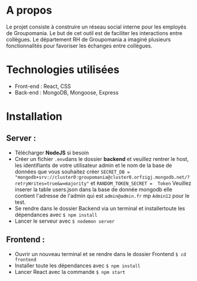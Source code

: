 
# A propos

Le projet consiste à construire un réseau social interne pour les employés de Groupomania. Le but de cet outil est de faciliter les interactions entre collègues. Le département RH de Groupomania a imaginé plusieurs fonctionnalités pour favoriser les échanges entre collègues.

# Technologies utilisées

* Front-end : React, CSS
* Back-end : MongoDB, Mongoose, Express

# Installation

## Server :

* Télécharger __NodeJS__ si besoin
* Créer un fichier `.env`dans le dossier __backend__ et veuillez rentrer le host, les identifiants de votre utilisateur admin et le nom de la base de données que vous souhaitez créer `SECRET_DB = "mongodb+srv://cluster0:groupomania@cluster0.orfzigj.mongodb.net/?retryWrites=true&w=majority"` et `RANDOM_TOKEN_SECRET =  Token`
Veuillez inserer la table users.json dans la base de donnée mongodb elle contient l'adresse de l'admin qui est `admin@admin.fr` mp `Admin12` pour le test.
* Se rendre dans le dossier Backend via un terminal et installertoute les dépendances avec `$ npm install`
* Lancer le serveur avec `$ nodemon server`

## Frontend :

* Ouvrir un nouveau terminal et se rendre dans le dossier Frontend `$ cd frontend`
* Installer toute les dépendances avec `$ npm install`
* Lancer React avec la commande `$ npm start`
